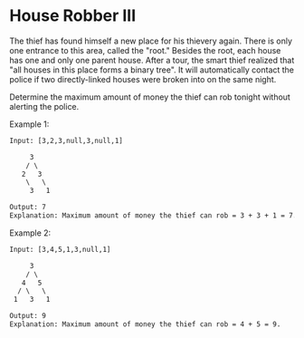 # House Robber III

The thief has found himself a new place for his thievery again. There is only one entrance to this area, called the "root." Besides the root, each house has one and only one parent house. After a tour, the smart thief realized that "all houses in this place forms a binary tree". It will automatically contact the police if two directly-linked houses were broken into on the same night.

Determine the maximum amount of money the thief can rob tonight without alerting the police.

Example 1:

```txt
Input: [3,2,3,null,3,null,1]

     3
    / \
   2   3
    \   \
     3   1

Output: 7
Explanation: Maximum amount of money the thief can rob = 3 + 3 + 1 = 7.
```

Example 2:

```txt
Input: [3,4,5,1,3,null,1]

     3
    / \
   4   5
  / \   \
 1   3   1

Output: 9
Explanation: Maximum amount of money the thief can rob = 4 + 5 = 9.
```
